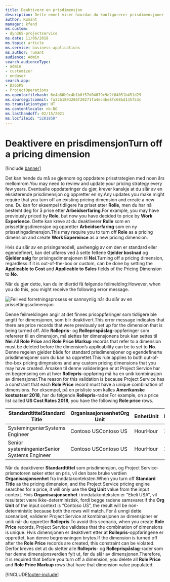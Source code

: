 ```yaml
---
title: Deaktivere en prisdimensjon
description: Dette emnet viser hvordan du konfigurerer prisdimensjoner i Project Service- løsningen.
author: Rumant
manager: kfend
ms.custom:
- dyn365-projectservice
ms.date: 11/06/2018
ms.topic: article
ms.service: business-applications
ms.author: rumant
audience: Admin
search.audienceType:
- admin
- customizer
- enduser
search.app:
- D365PS
- ProjectOperations
ms.openlocfilehash: 6e4b80b9c4b1b0f57d04079c9d2f84051b451d29
ms.sourcegitcommit: fa32b1893286f20271fa4ec4be8fc68bd135f53c
ms.translationtype: HT
ms.contentlocale: nb-NO
ms.lasthandoff: 02/15/2021
ms.locfileid: "5281850"
---
```

# <a name="turn-off-a-pricing-dimension"></a><span data-ttu-id="df3d0-103">Deaktivere en prisdimensjon</span><span class="sxs-lookup"><span data-stu-id="df3d0-103">Turn off a pricing dimension</span></span>

[!include [banner](../includes/psa-now-project-operations.md)]

<span data-ttu-id="df3d0-104">Det kan hende du må se gjennom og oppdatere prisstrategien med noen års mellomrom.</span><span class="sxs-lookup"><span data-stu-id="df3d0-104">You may need to review and update your pricing strategy every few years.</span></span> <span data-ttu-id="df3d0-105">Eventuelle oppdateringer du gjør, krever kanskje at du slår av en eksisterende prisdimensjon og oppretter en ny.</span><span class="sxs-lookup"><span data-stu-id="df3d0-105">Any updates you make might require that you turn off an existing pricing dimension and create a new one.</span></span> <span data-ttu-id="df3d0-106">Du kan for eksempel tidligere ha priset etter **Rolle**, men du har nå bestemt deg for å prise etter **Arbeidserfaring**.</span><span class="sxs-lookup"><span data-stu-id="df3d0-106">For example, you may have previously priced by **Role**, but now you have decided to price by **Work Experience**.</span></span> <span data-ttu-id="df3d0-107">Dette kan kreve at du deaktiverer **Rolle** som en prissettingsdimensjon og oppretter **Arbeidserfaring** som en ny prissetingsdimensjon.</span><span class="sxs-lookup"><span data-stu-id="df3d0-107">This may require you to turn off **Role** as a pricing dimension and create **Work Expereince** as a new pricing dimension.</span></span> 

<span data-ttu-id="df3d0-108">Hvis du slår av en prisingsmodell, uavhengig av om den er standard eller egendefinert, kan det utføres ved å sette feltene **Gjelder kostnad** og **Gjelder salg** for prisingsdimensjonen til **Nei**.</span><span class="sxs-lookup"><span data-stu-id="df3d0-108">Turning off a pricing dimension, regardless if it is out-of-the-box or custom, can be done by setting the **Applicable to Cost** and **Applicable to Sales** fields of the Pricing Dimension to **No**.</span></span>

<span data-ttu-id="df3d0-109">Når du gjør dette, kan du imidlertid få følgende feilmelding:</span><span class="sxs-lookup"><span data-stu-id="df3d0-109">However, when you do this, you might receive the following error message.</span></span>

![Feil ved forretningsprosess er sannsynlig når du slår av en prissettingssdimensjon](media/Business-Process-Error.png)


<span data-ttu-id="df3d0-111">Denne feilmeldingen angir at det finnes prisoppføringer som tidligere ble angitt for dimensjonen, som blir deaktivert.</span><span class="sxs-lookup"><span data-stu-id="df3d0-111">This error message indicates that there are price records that were previously set up for the dimension that is being turned off.</span></span> <span data-ttu-id="df3d0-112">Alle **Rollepris**- og **Rolleprispåslag**-oppføringer som refererer til en dimensjon, må slettes før dimensjonens bruk kan settes til **Nei**.</span><span class="sxs-lookup"><span data-stu-id="df3d0-112">All **Role Price** and **Role Price Markup** records that refer to a dimension must be deleted before the dimension’s applicability can be to set to **No**.</span></span> <span data-ttu-id="df3d0-113">Denne regelen gjelder både for standard prisdimensjoner og egendefinerte prisdimensjoner som du kan ha opprettet.</span><span class="sxs-lookup"><span data-stu-id="df3d0-113">This rule applies to both out-of-the-box pricing dimensions and any custom pricing dimensions that you may have created.</span></span> <span data-ttu-id="df3d0-114">Årsaken til denne valideringen er at Project Service har en begrensning om at hver **Rollepris**-oppføring må ha en unik kombinasjon av dimensjoner.</span><span class="sxs-lookup"><span data-stu-id="df3d0-114">The reason for this validation is because Project Service has a constraint that each **Role Price** record must have a unique combination of dimensions.</span></span> <span data-ttu-id="df3d0-115">For eksempel, på en prisliste som kalles **Amerikanske kostsatser 2018**, har du følgende **Rollepris**-rader.</span><span class="sxs-lookup"><span data-stu-id="df3d0-115">For example, on a price list called **US Cost Rates 2018**, you have the following **Role price** rows.</span></span> 

| <span data-ttu-id="df3d0-116">Standardtittel</span><span class="sxs-lookup"><span data-stu-id="df3d0-116">Standard Title</span></span>         | <span data-ttu-id="df3d0-117">Organisasjonsenhet</span><span class="sxs-lookup"><span data-stu-id="df3d0-117">Org Unit</span></span>    |<span data-ttu-id="df3d0-118">Enhet</span><span class="sxs-lookup"><span data-stu-id="df3d0-118">Unit</span></span>   |<span data-ttu-id="df3d0-119">Pris</span><span class="sxs-lookup"><span data-stu-id="df3d0-119">Price</span></span>  |<span data-ttu-id="df3d0-120">Valuta</span><span class="sxs-lookup"><span data-stu-id="df3d0-120">Currency</span></span>  |
| -----------------------|-------------|-------|-------|----------|
| <span data-ttu-id="df3d0-121">Systemingeniør</span><span class="sxs-lookup"><span data-stu-id="df3d0-121">Systems Engineer</span></span>|<span data-ttu-id="df3d0-122">Contoso US</span><span class="sxs-lookup"><span data-stu-id="df3d0-122">Contoso US</span></span>|<span data-ttu-id="df3d0-123">Hour</span><span class="sxs-lookup"><span data-stu-id="df3d0-123">Hour</span></span>| <span data-ttu-id="df3d0-124">100</span><span class="sxs-lookup"><span data-stu-id="df3d0-124">100</span></span>|<span data-ttu-id="df3d0-125">USD</span><span class="sxs-lookup"><span data-stu-id="df3d0-125">USD</span></span>|
| <span data-ttu-id="df3d0-126">Senior systemingeniør</span><span class="sxs-lookup"><span data-stu-id="df3d0-126">Senior Systems Engineer</span></span>|<span data-ttu-id="df3d0-127">Contoso US</span><span class="sxs-lookup"><span data-stu-id="df3d0-127">Contoso US</span></span>|<span data-ttu-id="df3d0-128">Hour</span><span class="sxs-lookup"><span data-stu-id="df3d0-128">Hour</span></span>| <span data-ttu-id="df3d0-129">150</span><span class="sxs-lookup"><span data-stu-id="df3d0-129">150</span></span>| <span data-ttu-id="df3d0-130">USD</span><span class="sxs-lookup"><span data-stu-id="df3d0-130">USD</span></span>|


<span data-ttu-id="df3d0-131">Når du deaktiverer **Standardtittel** som prisdimensjon, og Project Service-prismotoren søker etter en pris, vil den bare bruke verdien **Organisasjonsenhet** fra inndatakonteksten.</span><span class="sxs-lookup"><span data-stu-id="df3d0-131">When you turn off **Standard Title** as the pricing dimension, and the Project Service pricing engine searches for a price, it will only use the **Org Unit** value from the input context.</span></span> <span data-ttu-id="df3d0-132">Hvis **Organisasjonsenhet** i inndatakonteksten er "Ekeli USA", vil resultatet være ikke-deterministisk, fordi begge radene samsvarer.</span><span class="sxs-lookup"><span data-stu-id="df3d0-132">If the **Org Unit** of the input context is “Contoso US”, the result will be non-deterministic because both the rows will match.</span></span> <span data-ttu-id="df3d0-133">For å unngi dette scenarioet, validerer Project Service at kombinasjonen av dimensjoner er unik når du oppretter **Rollepris**.</span><span class="sxs-lookup"><span data-stu-id="df3d0-133">To avoid this scenario, when you create **Role Price** records, Project Service validates that the combination of dimensions is unique.</span></span> <span data-ttu-id="df3d0-134">Hvis dimensjonen er deaktivert etter at **Rollepris**-oppføringene er opprettet, kan denne begrensningen brytes.</span><span class="sxs-lookup"><span data-stu-id="df3d0-134">If the dimension is turned off after the **Role Price** records are created, this constraint can be violated.</span></span> <span data-ttu-id="df3d0-135">Derfor kreves det at du sletter alle **Rollepris**- og **Rolleprispåslag**-rader som har denne dimensjonsverdien fylt ut, før du slår av dimensjonen.</span><span class="sxs-lookup"><span data-stu-id="df3d0-135">Therefore, it is required that before you turn off a dimension, you delete all **Role Price** and **Role Price Markup** rows that have that dimension value populated.</span></span>



[!INCLUDE[footer-include](../includes/footer-banner.md)]